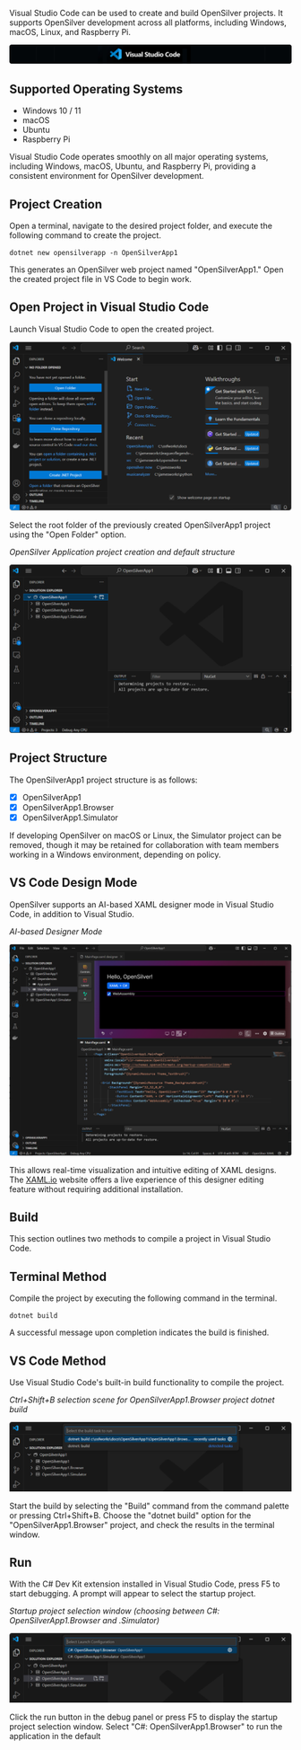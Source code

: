 Visual Studio Code can be used to create and build OpenSilver projects. It supports OpenSilver development across all platforms, including Windows, macOS, Linux, and Raspberry Pi.

![image](https://raw.githubusercontent.com/UserwareDocumentation/userware-docs/main/images/7c398ecd37c54191bff55cfd575cd35f.png)

## Supported Operating Systems  
- Windows 10 / 11  
- macOS  
- Ubuntu  
- Raspberry Pi  

Visual Studio Code operates smoothly on all major operating systems, including Windows, macOS, Ubuntu, and Raspberry Pi, providing a consistent environment for OpenSilver development.

## Project Creation  
Open a terminal, navigate to the desired project folder, and execute the following command to create the project.

```
dotnet new opensilverapp -n OpenSilverApp1
```
This generates an OpenSilver web project named "OpenSilverApp1." Open the created project file in VS Code to begin work.

## Open Project in Visual Studio Code  
Launch Visual Studio Code to open the created project.

![image](https://raw.githubusercontent.com/UserwareDocumentation/userware-docs/main/images/c1fd541abcee423ca19cdbdb753d3b95.png)

Select the root folder of the previously created OpenSilverApp1 project using the "Open Folder" option.

_OpenSilver Application project creation and default structure_

![image](https://raw.githubusercontent.com/UserwareDocumentation/userware-docs/main/images/2904788a0bf346658c93234454b68e27.png)

## Project Structure  
The OpenSilverApp1 project structure is as follows:  
- [x] OpenSilverApp1  
- [x] OpenSilverApp1.Browser  
- [x] OpenSilverApp1.Simulator  

If developing OpenSilver on macOS or Linux, the Simulator project can be removed, though it may be retained for collaboration with team members working in a Windows environment, depending on policy.

## VS Code Design Mode  
OpenSilver supports an AI-based XAML designer mode in Visual Studio Code, in addition to Visual Studio.

_AI-based Designer Mode_

![image](https://raw.githubusercontent.com/UserwareDocumentation/userware-docs/main/images/b1282591d56243ccad8bd437ca1319c2.png)

This allows real-time visualization and intuitive editing of XAML designs. The [XAML.io](https://xaml.io) website offers a live experience of this designer editing feature without requiring additional installation.

## Build  
This section outlines two methods to compile a project in Visual Studio Code.

## Terminal Method  
Compile the project by executing the following command in the terminal.

```
dotnet build
```
A successful message upon completion indicates the build is finished.

## VS Code Method  
Use Visual Studio Code's built-in build functionality to compile the project.

_Ctrl+Shift+B selection scene for OpenSilverApp1.Browser project dotnet build_

![image](https://raw.githubusercontent.com/UserwareDocumentation/userware-docs/main/images/7f71858ea3c44c66887cc753a810f0b2.png)

Start the build by selecting the "Build" command from the command palette or pressing Ctrl+Shift+B. Choose the "dotnet build" option for the "OpenSilverApp1.Browser" project, and check the results in the terminal window.

## Run  
With the C# Dev Kit extension installed in Visual Studio Code, press F5 to start debugging. A prompt will appear to select the startup project.

_Startup project selection window (choosing between C#: OpenSilverApp1.Browser and .Simulator)_

![image](https://raw.githubusercontent.com/UserwareDocumentation/userware-docs/main/images/64a82b14f49242a38b783a711aae2b5b.png)

Click the run button in the debug panel or press F5 to display the startup project selection window. Select "C#: OpenSilverApp1.Browser" to run the application in the default 